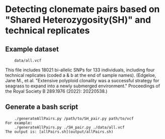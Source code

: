 # Detecting clonemate pairs based on "Shared Heterozygosity(SH)" and technical replicates
## Example dataset
        data/all.vcf
This file includes 18021 bi-allelic SNPs for 133 individuals, including four technical replicates (coded a & b at the end of sample names). 
(Edgeloe, Jane M., et al. "Extensive polyploid clonality was a successful strategy for seagrass to expand into a newly submerged environment." Proceedings of the Royal Society B 289.1976 (2022): 20220538.)

## Generate a bash script
        ./generateAllPairs.py /path/to/SH_pair.py path/to/vcf 
    For example:
        ./generateAllPairs.py ./SH_pair.py ./data/all.vcf  
    The output is: [allPairs.sh](output/allPairs.sh)
